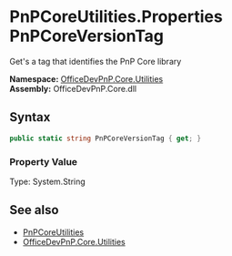 # PnPCoreUtilities.Properties PnPCoreVersionTag
Get's a tag that identifies the PnP Core library  

**Namespace:** [OfficeDevPnP.Core.Utilities](OfficeDevPnP.Core.Utilities.md)  
**Assembly:** OfficeDevPnP.Core.dll  
## Syntax
```C#
public static string PnPCoreVersionTag { get; }
```

### Property Value
Type: System.String  

## See also
- [PnPCoreUtilities](OfficeDevPnP.Core.Utilities.PnPCoreUtilities.md) 
- [OfficeDevPnP.Core.Utilities](OfficeDevPnP.Core.Utilities.md)

